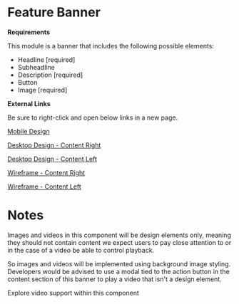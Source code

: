 # **Feature Banner**

**Requirements**

This module is a banner that includes the following possible elements:

- Headline [required]
- Subheadline
- Description [required]
- Button
- Image [required]

**External Links**

Be sure to right-click and open below links in a new page.

[Mobile Design](https://unum.invisionapp.com/d/main#/console/10920806/239675001/preview)

[Desktop Design - Content Right](https://unum.invisionapp.com/d/main#/console/10920806/236743790/preview)

[Desktop Design - Content Left](https://unum.invisionapp.com/d/main#/console/10920806/236745313/preview)

[Wireframe - Content Right](http://46dwqc.axshare.com/#g=1&p=feature_banner_-_content_right)

[Wireframe - Content Left](http://46dwqc.axshare.com/#g=1&p=feature_banner_-_content_left)


# **Notes**

Images and videos in this component will be design elements only, meaning they should not contain content we expect users to pay close attention to or in the case of a video be able to control playback.  

So images and videos will be implemented using background image styling.  Developers would be advised to use a modal tied to the action button in the content section of this banner to play a video that isn't a design element.

Explore video support within this component
